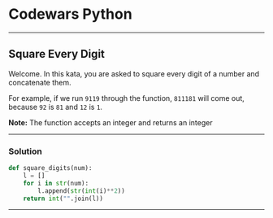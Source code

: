 # Codewars Python


---
## Square Every Digit
Welcome. In this kata, you are asked to square every digit of a number and concatenate them.

For example, if we run `9119` through the function, `811181` will come out, because `92` is `81` and `12` is `1`.

**Note:** The function accepts an integer and returns an integer

---

### Solution
```python
def square_digits(num):
    l = []
    for i in str(num):
        l.append(str(int(i)**2))
    return int("".join(l))
```
---
